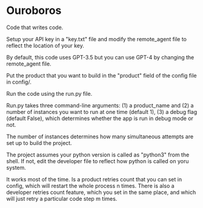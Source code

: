 # Ouroboros
Code that writes code.

Setup your API key in a "key.txt" file and modify the remote_agent file to reflect the location of your key.

By default, this code uses GPT-3.5 but you can use GPT-4 by changing the remote_agent file. 

Put the product that you want to build in the "product" field of the config file in config/.

Run the code using the run.py file.

Run.py takes three command-line arguments: (1) a product_name and (2) a number of instances you want to run at one time (default 1), (3) a debug flag (default False), which determines whether the app is run in debug mode or not.

The number of instances determines how many simultaneous attempts are set up to build the project. 

The project assumes your python version is called as "python3" from the shell. If not, edit the developer file to reflect how python is called on yoru system.

It works most of the time. Is a product retries count that you can set in config, which will restart the whole process n times. There is also a developer retries count feature, which you set in the same place, and which will just retry a particular code step m times.
